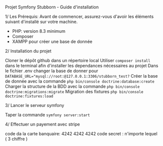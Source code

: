Projet Symfony Stubborn - Guide d'installation

1/ Les Prérequis: 
Avant de commencer, assurez-vous d'avoir les éléments suivant d'installé sur votre machine.

- PHP: version 8.3 minimum
- Composer
- XAMPP pour créer une base de donnée

2/ Installation du projet

Cloner le dépôt github dans un répertoire local
Utiliser `composer install` dans le terminal afin d'installer les dependances nécessaires au projet
Dans le fichier .env changer la base de donner pour `DATABASE_URL="mysql://root:@127.0.0.1:3306/stubborn_test?`
Créer la base de donnée avec la commande `php bin/console doctrine:database:create`
Charger la structure de la BDD avec la commande `php bin/console doctrine:migrations:migrate`
Migration des fixtures `php bin/console doctrine:fixtures:load`

3/ Lancer le serveur symfony 

Taper la commande `symfony server:start`

4/ Effectuer un payement avec stripe

 code da la carte banquaire: 4242 4242 4242 
 code secret : n'importe lequel ( 3 chiffre )
